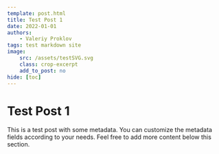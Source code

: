 ```yaml
---
template: post.html
title: Test Post 1
date: 2022-01-01
authors: 
    - Valeriy Proklov
tags: test markdown site
image:
    src: /assets/testSVG.svg
    class: crop-excerpt
    add_to_post: no
hide: [toc]
---
```


# Test Post 1

This is a test post with some metadata. You can customize the metadata fields according to your needs. Feel free to add more content below this section.